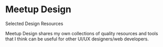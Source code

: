 # Meetup Design
Selected Design Resources 


Meetup Design shares my own collections of quality resources and tools that I think can be useful for other UI/UX designers/web developers. 

